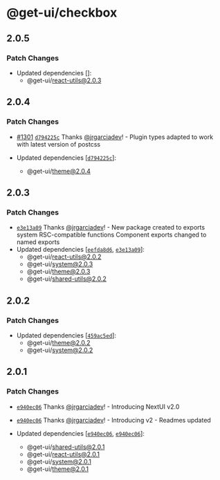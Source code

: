 # @get-ui/checkbox

## 2.0.5

### Patch Changes

- Updated dependencies []:
  - @get-ui/react-utils@2.0.3

## 2.0.4

### Patch Changes

- [#1301](https://github.com/get-ui/nextui/pull/1301) [`d794225c`](https://github.com/get-ui/nextui/commit/d794225cb75121db3a72f430739b4eaacd1cf8b7) Thanks [@jrgarciadev](https://github.com/jrgarciadev)! - Plugin types adapted to work with latest version of postcss

- Updated dependencies [[`d794225c`](https://github.com/get-ui/nextui/commit/d794225cb75121db3a72f430739b4eaacd1cf8b7)]:
  - @get-ui/theme@2.0.4

## 2.0.3

### Patch Changes

- [`e3e13a09`](https://github.com/get-ui/nextui/commit/e3e13a095f2347ff279c85e6a5d3798f36c6533f) Thanks [@jrgarciadev](https://github.com/jrgarciadev)! - New package created to exports system RSC-compatible functions
  Component exports changed to named exports
- Updated dependencies [[`eefda8d6`](https://github.com/get-ui/nextui/commit/eefda8d6e2088526e0dbb2026d807b53d2a97782), [`e3e13a09`](https://github.com/get-ui/nextui/commit/e3e13a095f2347ff279c85e6a5d3798f36c6533f)]:
  - @get-ui/react-utils@2.0.2
  - @get-ui/system@2.0.3
  - @get-ui/theme@2.0.3
  - @get-ui/shared-utils@2.0.2

## 2.0.2

### Patch Changes

- Updated dependencies [[`459ac5ed`](https://github.com/get-ui/nextui/commit/459ac5ed4537942517803ba14129226a791d6feb)]:
  - @get-ui/theme@2.0.2
  - @get-ui/system@2.0.2

## 2.0.1

### Patch Changes

- [`e940ec06`](https://github.com/get-ui/nextui/commit/e940ec06ac5e46340d5956fb7c455a6ab3de3140) Thanks [@jrgarciadev](https://github.com/jrgarciadev)! - Introducing NextUI v2.0

- [`e940ec06`](https://github.com/get-ui/nextui/commit/e940ec06ac5e46340d5956fb7c455a6ab3de3140) Thanks [@jrgarciadev](https://github.com/jrgarciadev)! - Introducing v2 - Readmes updated

- Updated dependencies [[`e940ec06`](https://github.com/get-ui/nextui/commit/e940ec06ac5e46340d5956fb7c455a6ab3de3140), [`e940ec06`](https://github.com/get-ui/nextui/commit/e940ec06ac5e46340d5956fb7c455a6ab3de3140)]:
  - @get-ui/shared-utils@2.0.1
  - @get-ui/react-utils@2.0.1
  - @get-ui/system@2.0.1
  - @get-ui/theme@2.0.1
